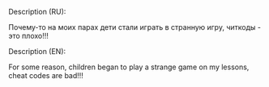 Description (RU):

Почему-то на моих парах дети стали играть в странную игру, читкоды - это плохо!!!

Description (EN):

For some reason, children began to play a strange game on my lessons, cheat codes are bad!!!
